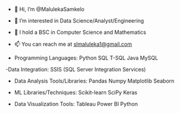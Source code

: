 - 👋 Hi, I’m @MalulekaSamkelo
- 👀 I’m interested in Data Science/Analyst/Engineering
- 🌱 I hold a BSC in Computer Science and Mathematics
- 📫 You can reach me at slmaluleka1@gmail.com

- Programming Languages:
Python
SQL
T-SQL
Java
MySQL

-Data Integration:
SSIS (SQL Server Integration Services)

- Data Analysis Tools/Libraries:
Pandas
Numpy
Matplotlib
Seaborn

- ML Libraries/Techniques:
Scikit-learn
SciPy
Keras

- Data Visualization Tools:
Tableau
Power BI 
Python

